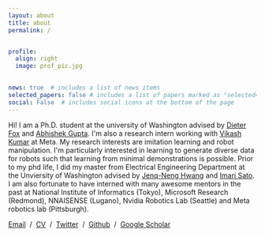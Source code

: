 ```yaml
---
layout: about
title: about
permalink: /


profile:
  align: right
  image: prof_pic.jpg
  

news: true  # includes a list of news items
selected_papers: false # includes a list of papers marked as "selected={true}"
social: False  # includes social icons at the bottom of the page
---
```

Hi! I am a Ph.D. student at the university of Washington advised by [Dieter Fox](https://homes.cs.washington.edu/~fox/) and [Abhishek Gupta](https://abhishekunique.github.io/). I'm also a research intern working with [Vikash Kumar](https://vikashplus.github.io//) at Meta. 
My research interests are imitation learning and robot manipulation. I'm particularly interested in
learning to generate diverse data for robots such that learning from minimal demonstrations is possible. Prior to my phd life, I did my master 
from Electrical Engineering Department at the Unviersity of Washington advised by [Jenq-Neng Hwang](https://people.ece.uw.edu/hwang/) and [Imari Sato](http://research.nii.ac.jp/~imarik/). I am also fortunate to have interned with many awesome mentors in the past at
National Institute of Informatics (Tokyo), Microsoft Research (Redmond), NNAISENSE (Lugano), Nvidia Robotics Lab (Seattle) and Meta robotics lab (Pittsburgh). 

[Email](mailto:qiuyuchen14@gmail.com)   /  [CV](assets/pdf/resume_zoeyC.pdf)  /  [Twitter](https://twitter.com/ZoeyC17)  /  [Github](https://github.com/qiuyuchen14)  /  [Google Scholar](https://scholar.google.com/citations?user=ZT8ib-AAAAAJ&hl=en)

